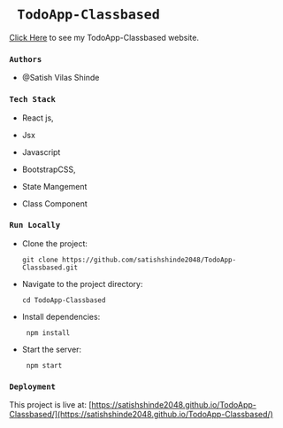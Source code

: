 # `  TodoApp-Classbased  `

  [Click Here](https://satishshinde2048.github.io/TodoApp-Classbased/) to see my TodoApp-Classbased website.


### `Authors`

 + @Satish Vilas Shinde


### `Tech Stack`

+ React js,

+ Jsx
     
+ Javascript       
     
+ BootstrapCSS,  
     
+ State Mangement

+ Class Component

     
     
### `Run Locally`

+ Clone the project:

      git clone https://github.com/satishshinde2048/TodoApp-Classbased.git


+ Navigate to the project directory:

      cd TodoApp-Classbased
                                                                                                       
+ Install dependencies:                                                                                                    

       npm install 
                                                                                                                                                                                                                
+ Start the server:                                                                                                        

       npm start       
      

### `Deployment`

This project is live at: [https://satishshinde2048.github.io/TodoApp-Classbased/](https://satishshinde2048.github.io/TodoApp-Classbased/)

